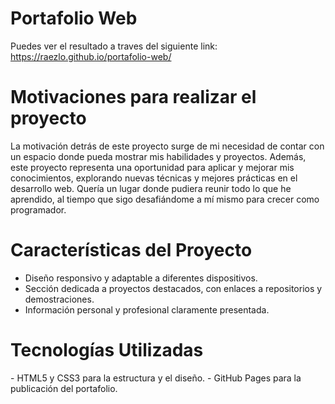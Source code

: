 # Portafolio Web

Puedes ver el resultado a traves del siguiente link: https://raezlo.github.io/portafolio-web/


<h1>Motivaciones para realizar el proyecto</h1>

La motivación detrás de este proyecto surge de mi necesidad de contar con un espacio donde pueda mostrar mis habilidades y proyectos. Además, este proyecto representa una oportunidad para aplicar y mejorar mis conocimientos, explorando nuevas técnicas y mejores prácticas en el desarrollo web. Quería un lugar donde pudiera reunir todo lo que he aprendido, al tiempo que sigo desafiándome a mí mismo para crecer como programador.

<h1>Características del Proyecto</h1>

- Diseño responsivo y adaptable a diferentes dispositivos.
- Sección dedicada a proyectos destacados, con enlaces a repositorios y demostraciones.
- Información personal y profesional claramente presentada.

<h1>Tecnologías Utilizadas</h1>
- HTML5 y CSS3 para la estructura y el diseño.
- GitHub Pages para la publicación del portafolio.
